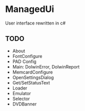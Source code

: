 # ManagedUi

User interface rewritten in c#

## TODO

- About
- FontConfigure
- PAD Config
- Main: DolwinError, DolwinReport
- MemcardConfigure
- OpenSettingsDialog
- Get/SetStatusText
- Loader
- Emulator
- Selector
- DVDBanner
